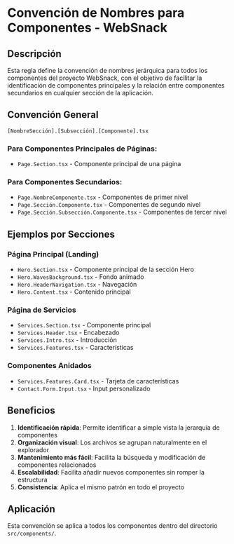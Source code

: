 # Convención de Nombres para Componentes - WebSnack

## Descripción

Esta regla define la convención de nombres jerárquica para todos los componentes del proyecto WebSnack, con el objetivo de facilitar la identificación de componentes principales y la relación entre componentes secundarios en cualquier sección de la aplicación.

## Convención General

```
[NombreSección].[Subsección].[Componente].tsx
```

### Para Componentes Principales de Páginas:

- `Page.Section.tsx` - Componente principal de una página

### Para Componentes Secundarios:

- `Page.NombreComponente.tsx` - Componentes de primer nivel
- `Page.Sección.Componente.tsx` - Componentes de segundo nivel
- `Page.Sección.Subsección.Componente.tsx` - Componentes de tercer nivel

## Ejemplos por Secciones

### Página Principal (Landing)

- `Hero.Section.tsx` - Componente principal de la sección Hero
- `Hero.WavesBackground.tsx` - Fondo animado
- `Hero.HeaderNavigation.tsx` - Navegación
- `Hero.Content.tsx` - Contenido principal

### Página de Servicios

- `Services.Section.tsx` - Componente principal
- `Services.Header.tsx` - Encabezado
- `Services.Intro.tsx` - Introducción
- `Services.Features.tsx` - Características

### Componentes Anidados

- `Services.Features.Card.tsx` - Tarjeta de características
- `Contact.Form.Input.tsx` - Input personalizado

## Beneficios

1. **Identificación rápida**: Permite identificar a simple vista la jerarquía de componentes
2. **Organización visual**: Los archivos se agrupan naturalmente en el explorador
3. **Mantenimiento más fácil**: Facilita la búsqueda y modificación de componentes relacionados
4. **Escalabilidad**: Facilita añadir nuevos componentes sin romper la estructura
5. **Consistencia**: Aplica el mismo patrón en todo el proyecto

## Aplicación

Esta convención se aplica a todos los componentes dentro del directorio `src/components/`.
